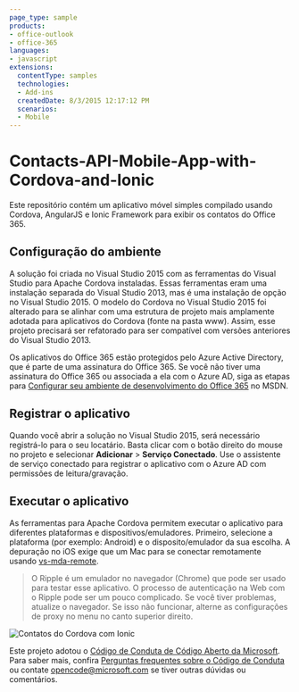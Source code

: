 ```yaml
---
page_type: sample
products:
- office-outlook
- office-365
languages:
- javascript
extensions:
  contentType: samples
  technologies:
  - Add-ins
  createdDate: 8/3/2015 12:17:12 PM
  scenarios:
  - Mobile
---
```

# Contacts-API-Mobile-App-with-Cordova-and-Ionic
Este repositório contém um aplicativo móvel simples compilado usando Cordova, AngularJS e Ionic Framework para exibir os contatos do Office 365.
## Configuração do ambiente ##
A solução foi criada no Visual Studio 2015 com as ferramentas do Visual Studio para Apache Cordova instaladas. Essas ferramentas eram uma instalação separada do Visual Studio 2013, mas é uma instalação de opção no Visual Studio 2015. O modelo do Cordova no Visual Studio 2015 foi alterado para se alinhar com uma estrutura de projeto mais amplamente adotada para aplicativos do Cordova (fonte na pasta www). Assim, esse projeto precisará ser refatorado para ser compatível com versões anteriores do Visual Studio 2013.

Os aplicativos do Office 365 estão protegidos pelo Azure Active Directory, que é parte de uma assinatura do Office 365. Se você não tiver uma assinatura do Office 365 ou associada a ela com o Azure AD, siga as etapas para [Configurar seu ambiente de desenvolvimento do Office 365](https://msdn.microsoft.com/office/office365/HowTo/setup-development-environment "Configurar seu ambiente de desenvolvimento do Office 365") no MSDN.

## Registrar o aplicativo ##
Quando você abrir a solução no Visual Studio 2015, será necessário registrá-lo para o seu locatário. Basta clicar com o botão direito do mouse no projeto e selecionar **Adicionar** > **Serviço Conectado**. Use o assistente de serviço conectado para registrar o aplicativo com o Azure AD com permissões de leitura/gravação.
## Executar o aplicativo ##
As ferramentas para Apache Cordova permitem executar o aplicativo para diferentes plataformas e dispositivos/emuladores. Primeiro, selecione a plataforma (por exemplo: Android) e o disposito/emulador da sua escolha. A depuração no iOS exige que um Mac para se conectar remotamente usando [vs-mda-remote](https://www.npmjs.com/package/vs-mda-remote "vs-mda-remote").

> O Ripple é um emulador no navegador (Chrome) que pode ser usado para testar esse aplicativo. O processo de autenticação na Web com o Ripple pode ser um pouco complicado. Se você tiver problemas, atualize o navegador. Se isso não funcionar, alterne as configurações de proxy no menu no canto superior direito.

![Contatos do Cordova com Ionic](http://i.imgur.com/qOF7y0w.png)



Este projeto adotou o [Código de Conduta de Código Aberto da Microsoft](https://opensource.microsoft.com/codeofconduct/).  Para saber mais, confira [Perguntas frequentes sobre o Código de Conduta](https://opensource.microsoft.com/codeofconduct/faq/) ou contate [opencode@microsoft.com](mailto:opencode@microsoft.com) se tiver outras dúvidas ou comentários.
